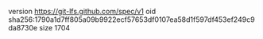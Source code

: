 version https://git-lfs.github.com/spec/v1
oid sha256:1790a1d7ff805a09b9922ecf57653df0107ea58d1f597df453ef249c9da8730e
size 1704
